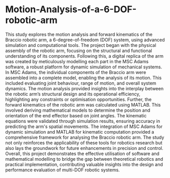 # Motion-Analysis-of-a-6-DOF-robotic-arm
This study explores the motion analysis and forward kinematics of the Braccio robotic arm, a
 6-degree-of-freedom (DOF) system, using advanced simulation and computational tools. The
 project began with the physical assembly of the robotic arm, focusing on the structural and
 functional understanding of its components. Following this, a digital replica of the arm was
 created by meticulously modelling each part in the MSC Adams software, a robust platform for
 dynamic simulation of mechanical systems.
 In MSC Adams, the individual components of the Braccio arm were assembled into a complete
 model, enabling the analysis of its motion. This included evaluating joint behaviour, range of
 motion, and overall system dynamics. The motion analysis provided insights into the interplay
 between the robotic arm’s structural design and its operational efficiency, highlighting any
 constraints or optimisation opportunities.
 Further, the forward kinematics of the robotic arm was calculated using MATLAB. This involved
 deriving mathematical models to determine the position and orientation of the end effector based
 on joint angles. The kinematic equations were validated through simulation results, ensuring
 accuracy in predicting the arm's spatial movements.
 The integration of MSC Adams for dynamic simulation and MATLAB for kinematic
 computation provided a comprehensive framework for analysing the Braccio robotic arm. The
 study not only reinforces the applicability of these tools for robotics research but also lays the
 groundwork for future enhancements in precision and control.
 Overall, this project demonstrates the effective utilisation of software and mathematical
 modelling to bridge the gap between theoretical robotics and practical implementation,
 contributing valuable insights into the design and performance evaluation of multi-DOF robotic
 systems.
